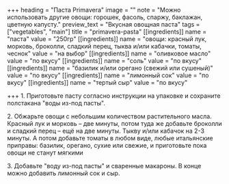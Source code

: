+++
heading = "Паста Primavera"
image = ""
note = "Можно использовать другие овощи: горошек, фасоль, спаржу, баклажан, цветную капусту."
preview_text = "Вкусная овощная паста"
tags = ["vegetables", "main"]
title = "primavera-pasta"
[[ingredients]]
name = "паста"
value = "250гр"
[[ingredients]]
name = "овощи: красный лук, морковь, броколли, сладкий перец, тыква и/или кабачки, томаты, чеснок"
value = "на выбор"
[[ingredients]]
name = "оливковое масло"
value = "по вкусу"
[[ingredients]]
name = "соль"
value = "по вкусу"
[[ingredients]]
name = "базилик и/или орегано (свежий или сушеный)"
value = "по вкусу"
[[ingredients]]
name = "лимонный сок"
value = "по вкусу"
[[ingredients]]
name = "тертый сыр"
value = "по вкусу"

+++
1\. Приготовьте пасту согласно инструкции на упаковке и сохраните полстакана "воды из-под пасты".

  
2\. Обжарьте овощи с небольшим количеством растительного масла. Красный лук и морковь – две минуты, потом туда же добавьте броколли и сладкий перец – ещё на две минуты. Тыкву и/или кабачок на 2-3 минуты. А потом добавьте томаты в любом виде, любые итальянские приправы: базилик, орегано, сухие или свежие, и приготовьте пока овощи не станут мягкими

3\. Добавьте "воду из-под пасты" и сваренные макароны. В конце можно добавить лимонный сок и сыр.